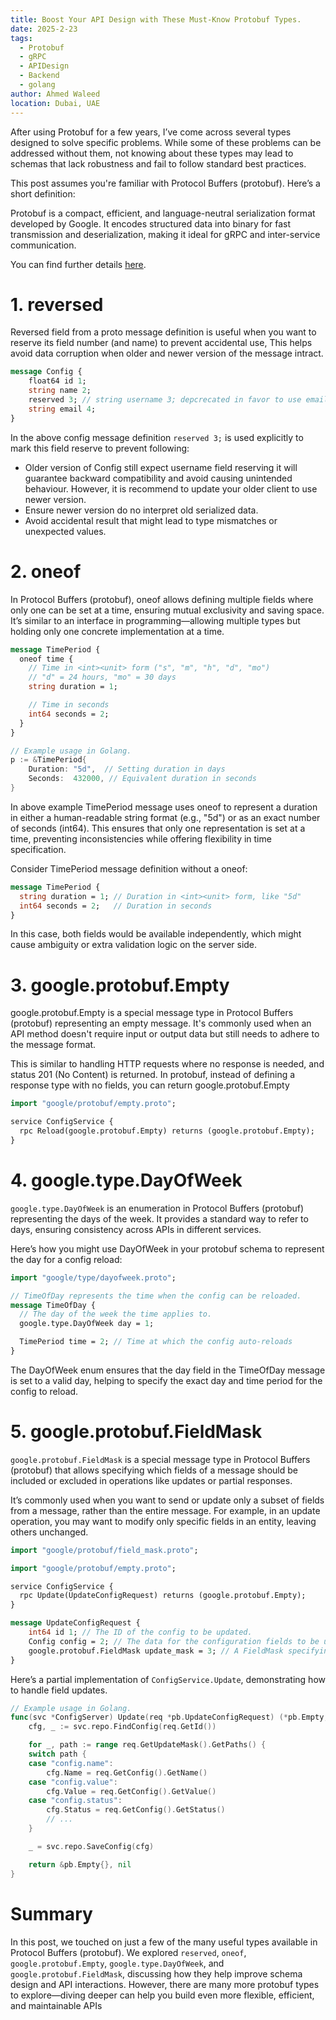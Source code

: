 ```yaml
---
title: Boost Your API Design with These Must-Know Protobuf Types.
date: 2025-2-23
tags:
  - Protobuf
  - gRPC
  - APIDesign
  - Backend
  - golang
author: Ahmed Waleed
location: Dubai, UAE
---
```

After using Protobuf for a few years, I’ve come across several types designed to solve specific problems. While some of these problems can be addressed without them, not knowing about these types may lead to schemas that lack robustness and fail to follow standard best practices.

This post assumes you're familiar with Protocol Buffers (protobuf). Here’s a short definition:

Protobuf is a compact, efficient, and language-neutral serialization format developed by Google. It encodes structured data into binary for fast transmission and deserialization, making it ideal for gRPC and inter-service communication.

You can find further details [here](https://protobuf.dev/).

# 1. reversed

Reversed field from a proto message definition is useful when you want to reserve its field number (and name) to prevent accidental use, This helps avoid data corruption when older and newer version of the message intract.

```protobuf
message Config {
    float64 id 1;
    string name 2;
    reserved 3; // string username 3; depcrecated in favor to use email instead
    string email 4;
}
```

In the above config message definition `reserved 3;` is used explicitly to mark this field reserve to prevent following:

- Older version of Config still expect username field reserving it will guarantee backward compatibility and avoid causing unintended behaviour. However, it is recommend to update your older client to use newer version.
- Ensure newer version do no interpret old serialized data.
- Avoid accidental result that might lead to type mismatches or unexpected values.

# 2. oneof

In Protocol Buffers (protobuf), oneof allows defining multiple fields where only one can be set at a time, ensuring mutual exclusivity and saving space.
It’s similar to an interface in programming—allowing multiple types but holding only one concrete implementation at a time.

```protobuf
message TimePeriod {
  oneof time {
    // Time in <int><unit> form ("s", "m", "h", "d", "mo")
    // "d" = 24 hours, "mo" = 30 days
    string duration = 1;

    // Time in seconds
    int64 seconds = 2;
  }
}
```
```go
// Example usage in Golang.
p := &TimePeriod{
    Duration: "5d",  // Setting duration in days
    Seconds:  432000, // Equivalent duration in seconds
}
```

In above example TimePeriod message uses oneof to represent a duration in either a human-readable string format (e.g., "5d") or as an exact number of seconds (int64). This ensures that only one representation is set at a time, preventing inconsistencies while offering flexibility in time specification.

Consider TimePeriod message definition without a oneof:

```protobuf
message TimePeriod {
  string duration = 1; // Duration in <int><unit> form, like "5d"
  int64 seconds = 2;   // Duration in seconds
}
```

In this case, both fields would be available independently, which might cause ambiguity or extra validation logic on the server side.

# 3. google.protobuf.Empty

google.protobuf.Empty is a special message type in Protocol Buffers (protobuf) representing an empty message. It's commonly used when an API method doesn't require input or output data but still needs to adhere to the message format.

This is similar to handling HTTP requests where no response is needed, and status 201 (No Content) is returned. In protobuf, instead of defining a response type with no fields, you can return google.protobuf.Empty

```protobuf
import "google/protobuf/empty.proto";

service ConfigService {
  rpc Reload(google.protobuf.Empty) returns (google.protobuf.Empty);
}
```

# 4. google.type.DayOfWeek

`google.type.DayOfWeek` is an enumeration in Protocol Buffers (protobuf) representing the days of the week. It provides a standard way to refer to days, ensuring consistency across APIs in different services.

Here’s how you might use DayOfWeek in your protobuf schema to represent the day for a config reload:

```protobuf
import "google/type/dayofweek.proto";

// TimeOfDay represents the time when the config can be reloaded.
message TimeOfDay {
  // The day of the week the time applies to.
  google.type.DayOfWeek day = 1;

  TimePeriod time = 2; // Time at which the config auto-reloads
}
```

The DayOfWeek enum ensures that the day field in the TimeOfDay message is set to a valid day, helping to specify the exact day and time period for the config to reload.

# 5. google.protobuf.FieldMask

`google.protobuf.FieldMask` is a special message type in Protocol Buffers (protobuf) that allows specifying which fields of a message should be included or excluded in operations like updates or partial responses.

It’s commonly used when you want to send or update only a subset of fields from a message, rather than the entire message. For example, in an update operation, you may want to modify only specific fields in an entity, leaving others unchanged.

```protobuf
import "google/protobuf/field_mask.proto";

import "google/protobuf/empty.proto";

service ConfigService {
  rpc Update(UpdateConfigRequest) returns (google.protobuf.Empty);
}

message UpdateConfigRequest {
    int64 id 1; // The ID of the config to be updated.
    Config config = 2; // The data for the configuration fields to be updated.
    google.protobuf.FieldMask update_mask = 3; // A FieldMask specifying which fields in config should be updated.
}
```

Here’s a partial implementation of `ConfigService.Update`, demonstrating how to handle field updates.

```go
// Example usage in Golang.
func(svc *ConfigServer) Update(req *pb.UpdateConfigRequest) (*pb.Empty, error) {
    cfg, _ := svc.repo.FindConfig(req.GetId())

    for _, path := range req.GetUpdateMask().GetPaths() {
    switch path {
    case "config.name":
        cfg.Name = req.GetConfig().GetName()
    case "config.value":
        cfg.Value = req.GetConfig().GetValue()
    case "config.status":
        cfg.Status = req.GetConfig().GetStatus()
        // ...
    }

    _ = svc.repo.SaveConfig(cfg)

    return &pb.Empty{}, nil
}
```

# Summary

In this post, we touched on just a few of the many useful types available in Protocol Buffers (protobuf).
We explored `reserved`, `oneof`, `google.protobuf.Empty`, `google.type.DayOfWeek`, and `google.protobuf.FieldMask`, discussing how they help improve schema design and API interactions. However, there are many more protobuf types to explore—diving deeper can help you build even more flexible, efficient, and maintainable APIs
